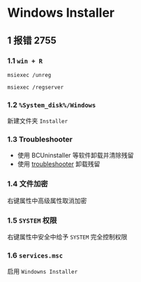 # Windows Installer

## 1 报错 2755

### 1.1 `win + R`

```shell
msiexec /unreg
```

```shell
msiexec /regserver
```

### 1.2 `%System_disk%/Windows`

新建文件夹 `Installer`

### 1.3 Troubleshooter

- 使用 BCUninstaller 等软件卸载并清除残留  
- 使用 [troubleshooter](https://support.microsoft.com/en-us/topic/fix-problems-that-block-programs-from-being-installed-or-removed-cca7d1b6-65a9-3d98-426b-e9f927e1eb4d) 卸载残留

### 1.4 文件加密

右键属性中高级属性取消加密

### 1.5 `SYSTEM` 权限

右键属性中安全中给予 `SYSTEM` 完全控制权限

### 1.6 `services.msc`

启用 `Windowns Installer`
